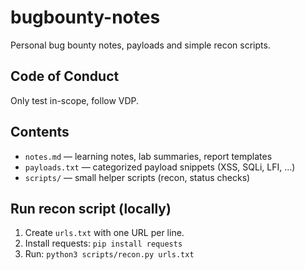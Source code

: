 # bugbounty-notes

Personal bug bounty notes, payloads and simple recon scripts.

## Code of Conduct
Only test in-scope, follow VDP.

## Contents
- `notes.md` — learning notes, lab summaries, report templates
- `payloads.txt` — categorized payload snippets (XSS, SQLi, LFI, ...)
- `scripts/` — small helper scripts (recon, status checks)

## Run recon script (locally)
1. Create `urls.txt` with one URL per line.
2. Install requests: `pip install requests`
3. Run: `python3 scripts/recon.py urls.txt`
